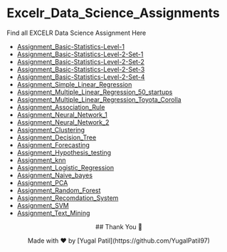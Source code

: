 # Excelr_Data_Science_Assignments
Find all EXCELR Data Science Assignment Here
- [Assignment_Basic-Statistics-Level-1](https://github.com/YugalPatil97/Assignments-Basic-Statistics-Level-1)
- [Assignment_Basic-Statistics-Level-2-Set-1](https://github.com/YugalPatil97/Assignments-Basic-Statistics-Level-2-Set-1)
- [Assignment_Basic-Statistics-Level-2-Set-2 ](https://github.com/YugalPatil97/Assignments-Basic-Statistics-Level-2-Set-2)
- [Assignment_Basic-Statistics-Level-2-Set-3](https://github.com/YugalPatil97/Assignments-Basic-Statistics-Level-2-Set-3)
- [Assignment_Basic-Statistics-Level-2-Set-4](https://github.com/YugalPatil97/Assignments-Basic-Statistics-Level-2-Set-4)
- [Assignment_Simple_Linear_Regression](https://github.com/YugalPatil97/Assignment_Simple_Linear_Regression)
- [Assignment_Multiple_Linear_Regression_50_startups](https://github.com/YugalPatil97/Assignment_Multiple_Linear_Regression_50_startups)
- [Assignment_Multiple_Linear_Regression_Toyota_Corolla](https://github.com/YugalPatil97/Assignment_Multiple_Linear_Regression_Toyota_Corolla)
- [Assignment_Association_Rule](https://github.com/YugalPatil97/Assignment_Association_Rule)
- [Assignment_Neural_Network_1](https://github.com/YugalPatil97/Assignment_Neural_Network_1)
- [Assignment_Neural_Network_2](https://github.com/YugalPatil97/Assignment_Neural_Network_2)
- [Assignment_Clustering](https://github.com/YugalPatil97/Assignment_Clustering)
- [Assignment_Decision_Tree](https://github.com/YugalPatil97/Assignment_Decision_Tree)
- [Assignment_Forecasting](https://github.com/YugalPatil97/Assignment_Forecasting)
- [Assignment_Hypothesis_testing](https://github.com/YugalPatil97/Assignment_Hypothesis_testing)
- [Assignment_knn](https://github.com/YugalPatil97/Assignment_knn)
- [Assignment_Logistic_Regression](https://github.com/YugalPatil97/Assignment_Logistic_Regression)
- [Assignment_Naive_bayes](https://github.com/YugalPatil97/Assignment_Naive_bayes)
- [Assignment_PCA](https://github.com/YugalPatil97/Assignment_PCA)
- [Assignment_Random_Forest](https://github.com/YugalPatil97/Assignment_Random_Forest)
- [Assignment_Recomdation_System](https://github.com/YugalPatil97/Assignment_Recomdation_System)
- [Assignment_SVM](https://github.com/YugalPatil97/Assignment_SVM)
- [Assignment_Text_Mining](https://github.com/YugalPatil97/Assignment_Text_Mining)


<div align="center">
## Thank You 🙏
</div>
<p align="center">Made with ❤️ by [Yugal Patil](https://github.com/YugalPatil97)</p>
